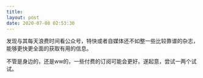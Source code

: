 ```yaml
---
title: 
layout: post
date: 2020-07-08 02:53:30
---
```


发现与其每天浪费时间看公众号，特快或者自媒体还不如整一些比较靠谱的杂志，能够更快更全面的获取有用的信息。

不管是身边的，还是ww的，一些付费的订阅可能会更好。遂起意，尝试一两个试试。